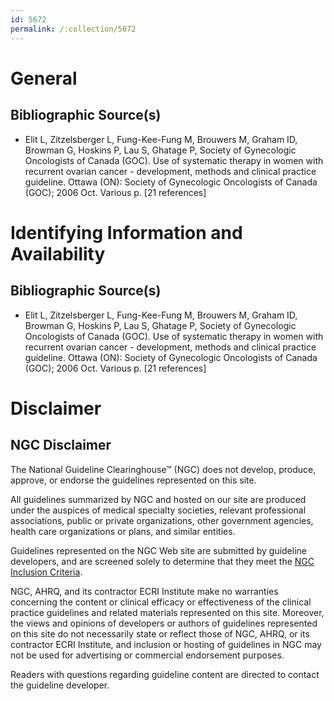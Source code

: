 ```yaml
---
id: 5672
permalink: /:collection/5672
---
```


# General

## Bibliographic Source(s)

- Elit L, Zitzelsberger L, Fung-Kee-Fung M, Brouwers M, Graham ID, Browman G, Hoskins P, Lau S, Ghatage P, Society of Gynecologic Oncologists of Canada (GOC). Use of systematic therapy in women with recurrent ovarian cancer - development, methods and clinical practice guideline. Ottawa (ON): Society of Gynecologic Oncologists of Canada (GOC); 2006 Oct. Various p. [21 references]

# Identifying Information and Availability

## Bibliographic Source(s)

- Elit L, Zitzelsberger L, Fung-Kee-Fung M, Brouwers M, Graham ID, Browman G, Hoskins P, Lau S, Ghatage P, Society of Gynecologic Oncologists of Canada (GOC). Use of systematic therapy in women with recurrent ovarian cancer - development, methods and clinical practice guideline. Ottawa (ON): Society of Gynecologic Oncologists of Canada (GOC); 2006 Oct. Various p. [21 references]

# Disclaimer

## NGC Disclaimer

The National Guideline Clearinghouse™ (NGC) does not develop, produce, approve, or endorse the guidelines represented on this site.

All guidelines summarized by NGC and hosted on our site are produced under the auspices of medical specialty societies, relevant professional associations, public or private organizations, other government agencies, health care organizations or plans, and similar entities.

Guidelines represented on the NGC Web site are submitted by guideline developers, and are screened solely to determine that they meet the [NGC Inclusion Criteria](/help-and-about/summaries/inclusion-criteria).

NGC, AHRQ, and its contractor ECRI Institute make no warranties concerning the content or clinical efficacy or effectiveness of the clinical practice guidelines and related materials represented on this site. Moreover, the views and opinions of developers or authors of guidelines represented on this site do not necessarily state or reflect those of NGC, AHRQ, or its contractor ECRI Institute, and inclusion or hosting of guidelines in NGC may not be used for advertising or commercial endorsement purposes.

Readers with questions regarding guideline content are directed to contact the guideline developer.

